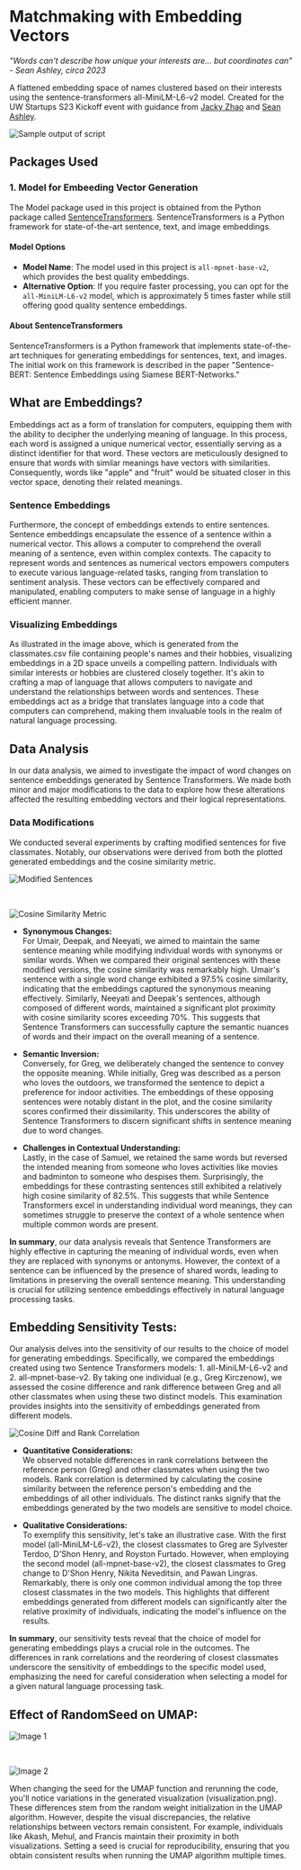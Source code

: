 # Matchmaking with Embedding Vectors

_"Words can't describe how unique your interests are... but coordinates can" - Sean Ashley, circa 2023_

A flattened embedding space of names clustered based on their interests using the sentence-transformers all-MiniLM-L6-v2 model. Created for the UW Startups S23 Kickoff event with guidance from [Jacky Zhao](https://jzhao.xyz/) and [Sean Ashley](https://www.linkedin.com/in/sean-ashley).

![Sample output of script](https://github.com/raoofnaushad/matcher/blob/main/results/person_embeddings.png?raw=true)

## Packages Used

### 1. Model for Embeeding Vector Generation
The Model package used in this project is obtained from the Python package called [SentenceTransformers](https://www.sbert.net/). SentenceTransformers is a Python framework for state-of-the-art sentence, text, and image embeddings. 

#### Model Options
- **Model Name**: The model used in this project is `all-mpnet-base-v2`, which provides the best quality embeddings.
- **Alternative Option**: If you require faster processing, you can opt for the `all-MiniLM-L6-v2` model, which is approximately 5 times faster while still offering good quality sentence embeddings.

#### About SentenceTransformers
SentenceTransformers is a Python framework that implements state-of-the-art techniques for generating embeddings for sentences, text, and images. The initial work on this framework is described in the paper "Sentence-BERT: Sentence Embeddings using Siamese BERT-Networks."


## What are Embeddings? 

Embeddings act as a form of translation for computers, equipping them with the ability to decipher the underlying meaning of language. In this process, each word is assigned a unique numerical vector, essentially serving as a distinct identifier for that word. These vectors are meticulously designed to ensure that words with similar meanings have vectors with similarities. Consequently, words like "apple" and "fruit" would be situated closer in this vector space, denoting their related meanings.

### Sentence Embeddings

Furthermore, the concept of embeddings extends to entire sentences. Sentence embeddings encapsulate the essence of a sentence within a numerical vector. This allows a computer to comprehend the overall meaning of a sentence, even within complex contexts. The capacity to represent words and sentences as numerical vectors empowers computers to execute various language-related tasks, ranging from translation to sentiment analysis. These vectors can be effectively compared and manipulated, enabling computers to make sense of language in a highly efficient manner.

### Visualizing Embeddings

As illustrated in the image above, which is generated from the classmates.csv file containing people's names and their hobbies, visualizing embeddings in a 2D space unveils a compelling pattern. Individuals with similar interests or hobbies are clustered closely together. It's akin to crafting a map of language that allows computers to navigate and understand the relationships between words and sentences. These embeddings act as a bridge that translates language into a code that computers can comprehend, making them invaluable tools in the realm of natural language processing.


## Data Analysis

In our data analysis, we aimed to investigate the impact of word changes on sentence embeddings generated by Sentence Transformers. We made both minor and major modifications to the data to explore how these alterations affected the resulting embedding vectors and their logical representations.

### Data Modifications
We conducted several experiments by crafting modified sentences for five classmates. Notably, our observations were derived from both the plotted generated embeddings and the cosine similarity metric.

![Modified Sentences](https://github.com/raoofnaushad/matcher/blob/main/results/modified_sentences.png?raw=true)

<br>

![Cosine Similarity Metric](https://github.com/raoofnaushad/matcher/blob/main/results/similarity_metric.png?raw=true)


- **Synonymous Changes:** <br>
For Umair, Deepak, and Neeyati, we aimed to maintain the same sentence meaning while modifying individual words with synonyms or similar words. When we compared their original sentences with these modified versions, the cosine similarity was remarkably high. Umair's sentence with a single word change exhibited a 97.5% cosine similarity, indicating that the embeddings captured the synonymous meaning effectively. Similarly, Neeyati and Deepak's sentences, although composed of different words, maintained a significant plot proximity with cosine similarity scores exceeding 70%. This suggests that Sentence Transformers can successfully capture the semantic nuances of words and their impact on the overall meaning of a sentence.

- **Semantic Inversion:** <br>
Conversely, for Greg, we deliberately changed the sentence to convey the opposite meaning. While initially, Greg was described as a person who loves the outdoors, we transformed the sentence to depict a preference for indoor activities. The embeddings of these opposing sentences were notably distant in the plot, and the cosine similarity scores confirmed their dissimilarity. This underscores the ability of Sentence Transformers to discern significant shifts in sentence meaning due to word changes.

- **Challenges in Contextual Understanding:** <br>
Lastly, in the case of Samuel, we retained the same words but reversed the intended meaning from someone who loves activities like movies and badminton to someone who despises them. Surprisingly, the embeddings for these contrasting sentences still exhibited a relatively high cosine similarity of 82.5%. This suggests that while Sentence Transformers excel in understanding individual word meanings, they can sometimes struggle to preserve the context of a whole sentence when multiple common words are present.

**In summary**, our data analysis reveals that Sentence Transformers are highly effective in capturing the meaning of individual words, even when they are replaced with synonyms or antonyms. However, the context of a sentence can be influenced by the presence of shared words, leading to limitations in preserving the overall sentence meaning. This understanding is crucial for utilizing sentence embeddings effectively in natural language processing tasks.


## Embedding Sensitivity Tests:

Our analysis delves into the sensitivity of our results to the choice of model for generating embeddings. Specifically, we compared the embeddings created using two Sentence Transformers models: 1. all-MiniLM-L6-v2 and 2. all-mpnet-base-v2. By taking one individual (e.g., Greg Kirczenow), we assessed the cosine difference and rank difference between Greg and all other classmates when using these two distinct models. This examination provides insights into the sensitivity of embeddings generated from different models.

![Cosine Diff and Rank Correlation](https://github.com/raoofnaushad/matcher/blob/main/results/model_comparison.png?raw=true)

- **Quantitative Considerations:** <br>
We observed notable differences in rank correlations between the reference person (Greg) and other classmates when using the two models. Rank correlation is determined by calculating the cosine similarity between the reference person's embedding and the embeddings of all other individuals. The distinct ranks signify that the embeddings generated by the two models are sensitive to model choice.

- **Qualitative Considerations:** <br>
To exemplify this sensitivity, let's take an illustrative case. With the first model (all-MiniLM-L6-v2), the closest classmates to Greg are Sylvester Terdoo, D'Shon Henry, and Royston Furtado. However, when employing the second model (all-mpnet-base-v2), the closest classmates to Greg change to D'Shon Henry, Nikita Neveditsin, and Pawan Lingras. Remarkably, there is only one common individual among the top three closest classmates in the two models. This highlights that different embeddings generated from different models can significantly alter the relative proximity of individuals, indicating the model's influence on the results.

**In summary**, our sensitivity tests reveal that the choice of model for generating embeddings plays a crucial role in the outcomes. The differences in rank correlations and the reordering of closest classmates underscore the sensitivity of embeddings to the specific model used, emphasizing the need for careful consideration when selecting a model for a given natural language processing task.



## Effect of RandomSeed on UMAP:

![Image 1](https://github.com/raoofnaushad/matcher/blob/main/results/withoutseed1.png?raw=true)

<br>

![Image 2](https://github.com/raoofnaushad/matcher/blob/main/results/withoutseed2.png?raw=true)

When changing the seed for the UMAP function and rerunning the code, you'll notice variations in the generated visualization (visualization.png). These differences stem from the random weight initialization in the UMAP algorithm. However, despite the visual discrepancies, the relative relationships between vectors remain consistent. For example, individuals like Akash, Mehul, and Francis maintain their proximity in both visualizations. Setting a seed is crucial for reproducibility, ensuring that you obtain consistent results when running the UMAP algorithm multiple times.
